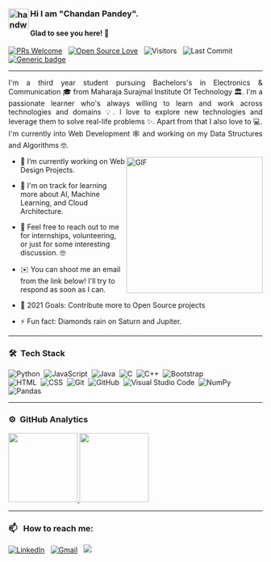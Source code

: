 ### <img alt="handwavegif" src="https://user-images.githubusercontent.com/39513876/112366216-8cfe7400-8cfe-11eb-8116-7d3dbae20e97.gif" width='40' align="left"/>Hi I am "Chandan Pandey". 

#### Glad to see you here! 🤩

<p>

[![PRs Welcome](https://img.shields.io/badge/PRs-welcome-brightgreen.svg?style=flat&logo=github)](https://github.com/chandan9pandey)
 &nbsp;
[![Open Source Love](https://img.shields.io/badge/Open%20Source-%F0%9F%A4%8D-Green)](https://github.com/chandan9pandey)
 &nbsp;
<img alt="Visitors" src="https://komarev.com/ghpvc/?username=chandan9pandey&style=flat&labelColor=black&logo=github&label=PROFILE+VIEWS&color=29bf12"/>
 &nbsp;
<img alt="Last Commit" src="https://img.shields.io/github/last-commit/chandan9pandey/chandan9pandey?logo=markdown&label=LAST+UPDATE&color=29bf12&style=flat">
 &nbsp;
[![Generic badge](https://img.shields.io/badge/BUILT-SUCCESS-<COLOR>.svg)](https://shields.io/)
</p>

---
<div style="text-align: justify"> 

I'm a third year student pursuing Bachelors's in Electronics & Communication 🎓 from Maharaja Surajmal Institute Of Technology 🏛.
I'm a passionate learner who's always willing to learn and work across technologies and domains 💡.
I love to explore new technologies and leverage them to solve real-life problems ✨.
Apart from that I also love to 💻.
I'm currently into Web Development 🕸️ and working on my Data Structures and Algorithms 🤓.

</div>

<img align="right" height="270px" alt="GIF" src="https://i.pinimg.com/originals/e4/26/70/e426702edf874b181aced1e2fa5c6cde.gif" />

- 🔭 I’m currently working on Web Design Projects.

- 🌱 I'm on track for learning more about AI, Machine Learning, and Cloud Architecture.

- 💬 Feel free to reach out to me for internships, volunteering, or just for some interesting discussion. 🤓

- ✉️ You can shoot me an email from the link below! I'll try to respond as soon as I can.

- 🥅 2021 Goals: Contribute more to Open Source projects

- ⚡ Fun fact: Diamonds rain on Saturn and Jupiter.

<hr/>

### 🛠 &nbsp;Tech Stack

![Python](https://img.shields.io/badge/-Python-05122A?style=flat&logo=python)&nbsp;
![JavaScript](https://img.shields.io/badge/-JavaScript-05122A?style=flat&logo=javascript)&nbsp;
![Java](https://img.shields.io/badge/-Java-05122A?style=flat&logo=Java&logoColor=FFA518)&nbsp;
![C](https://img.shields.io/badge/-C-05122A?style=flat&logo=C&logoColor=A8B9CC)&nbsp;
![C++](https://img.shields.io/badge/-C++-05122A?style=flat&logo=C%2B%2B&logoColor=00599C)&nbsp;
![Bootstrap](https://img.shields.io/badge/-Bootstrap-05122A?style=flat&logo=bootstrap&logoColor=563D7C)\
![HTML](https://img.shields.io/badge/-HTML-05122A?style=flat&logo=HTML5)&nbsp;
![CSS](https://img.shields.io/badge/-CSS-05122A?style=flat&logo=CSS3&logoColor=1572B6)&nbsp;
![Git](https://img.shields.io/badge/-Git-05122A?style=flat&logo=git)&nbsp;
![GitHub](https://img.shields.io/badge/-GitHub-05122A?style=flat&logo=github)&nbsp;
![Visual Studio Code](https://img.shields.io/badge/-Visual%20Studio%20Code-05122A?style=flat&logo=visual-studio-code&logoColor=007ACC)&nbsp;
![NumPy](https://img.shields.io/badge/numpy%20-%23013243.svg?&style=flat&logo=numpy&logoColor=white)&nbsp;
![Pandas](https://img.shields.io/badge/pandas%20-%23150458.svg?&style=flat&logo=pandas&logoColor=white)&nbsp;

<hr/>

### ⚙️ &nbsp;GitHub Analytics

<p align="left">
<a href="https://github.com/chandan9pandey">
  <img height="137em" src="https://github-readme-stats-eight-theta.vercel.app/api?username=chandan9pandey&show_icons=true&include_all_commits=true&count_private=true&text_color=000&icon_color=000&bg_color=0,ea6161,ffc64d,fffc4d,52fa5a&theme=graywhite"/>
  <img height="137em" src="https://github-readme-stats-eight-theta.vercel.app/api/top-langs/?username=chandan9pandey&layout=compact&langs_count=6&icon_color=fff&bg_color=0,52fa5a,4dfcff,c64dff&theme=graywhite"/>
</a>
</p>
<hr/>

### 📫 &nbsp; How to reach me:


<a href="https://www.linkedin.com/in/chandan0113/"><img alt="LinkedIn" src="https://img.shields.io/badge/linkedin%20-%230077B5.svg?&style=flat&logo=linkedin&logoColor=white"/></a> &nbsp;
<a href="mailto:cpandey1999@gmail.com"><img alt="Gmail" src="https://img.shields.io/badge/Gmail-D14836?style=flat&logo=gmail&logoColor=white" /></a> &nbsp;
<a href="https://instagram.com/_pandey_chandan_"><img src="https://img.shields.io/badge/-@Instagram-E4405F?style=flat&logo=Instagram&logoColor=white"/></a> &nbsp;


<!---
chandan9pandey/chandan9pandey is a ✨ special ✨ repository because its `README.md` (this file) appears on your GitHub profile.
You can click the Preview link to take a look at your changes.

### 🎧 Now Playing 

[![Spotify](https://spotify-recently-played-6w8ea7g4e.vercel.app/api/spotify)](https://open.spotify.com/user/dwse9v9xtzhdpjt3lns9mhsww)
<br/>
---
--->
